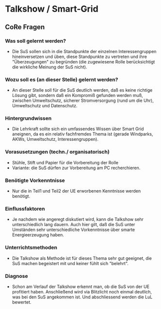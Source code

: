 # Talkshow / Smart-Grid



## CoRe Fragen

###  Was soll gelernt werden?

 * Die SuS sollen sich in die Standpunkte der einzelnen Interessengruppen  hineinversetzen und üben, diese Standpunkte zu vertreten und ihre  "Überzeugungen" zu begründen (die zugewiesene Rolle berücksichtigt die  wirkliche Meinung der SuS nicht).

### Wozu soll es (an dieser Stelle) gelernt werden?
 *  An  dieser Stelle soll für die SuS deutlich werden, daß es keine richtige  Lösung gibt, sondern daß ein Kompromiß gefunden werden muß, zwischen  Umweltschutz, sicherer Stromversorgung (rund um die Uhr), Umweltschutz  und Datenschutz.

### Hintergrundwissen 
 * Die Lehrkraft sollte sich ein umfassendes Wissen über Smart Grid aneignen, da es ein relativ fachfremdes Thema ist (gerade Windparks, AKWs, Umweltschutz, Interessengruppen).    

### Vorasusetzungen (techn./ organisatorisch)
 * Stühle, Stift und Papier für die Vorbereitung der Rolle
 * Variante: die SuS dürfen zur Vorbereitung am PC recherchieren.

### Benötigte Vorkenntnisse
 * Nur  die in Teil1 und Teil2 der UE erworbenen Kenntnisse werden benötigt.

### Einflussfaktoren
 * Je nachdem wie angeregt diskutiert wird, kann die Talkshow sehr unterschiedlich lang dauern. Auch hier gilt, daß die SuS unter Umständen sehr unterschiedliche Vorkenntnisse über smarte Energieerzeugung haben.

### Unterrichtsmethoden
 * Die Talkshow als Methode ist für dieses Thema sehr gut geeignet, die SuS machen begeistert mit und keiner fühlt sich "belehrt".

### Diagnose
 * Schon am Verlauf der Talkshow erkennt man, ob die SuS von der UE profitiert haben.
   Anschließend wird via Blitzlicht noch einmal deutlich, was bei den SuS angekommen ist. Und abschliessend werden die LuL bewertet.
